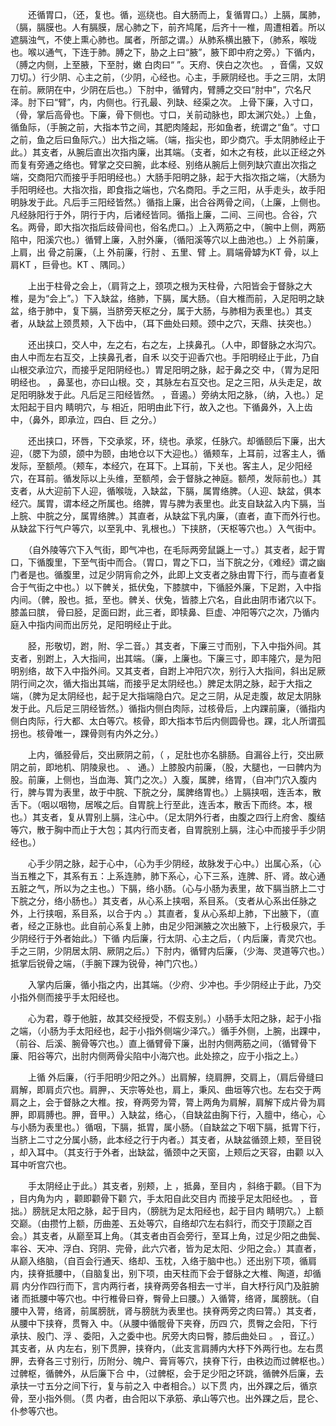 <!-- { "loadSidebar": true } -->
　　还循胃口，（还，复也。循，巡绕也。自大肠而上，复循胃口。）上膈，属肺，（膈，膈膜也。人有膈膜，居心肺之下，前齐鸠尾，后齐十一椎，周遭相着。所以遮膈浊气，不使上熏心肺也。属者，所部之谓。）从肺系横出腋下，（肺系，喉咙也。喉以通气，下连于肺。膊之下，胁之上曰“腋”，腋下即中府之旁。）下循内，（膊之内侧，上至腋，下至肘，嫩 白肉曰“ ”。天府、侠白之次也。 ，音儒，又奴刀切。）行少阴、心主之前，（少阴，心经也。心主，手厥阴经也。手之三阴，太阴在前。厥阴在中，少阴在后也。）下肘中，循臂内，臂膊之交曰“肘中”，穴名尺泽。肘下曰“臂”，内，内侧也。行孔最、列缺、经渠之次。 上骨下廉，入寸口，（骨，掌后高骨也。下廉，骨下侧也。寸口，关前动脉也，即太渊穴处。）上鱼，循鱼际，（手腕之前，大指本节之间，其肥肉隆起，形如鱼者，统谓之“鱼”。寸口之前，鱼之后曰鱼际穴。）出大指之端。（端，指尖也，即少商穴。手太阴肺经止于此。）其支者，从腕后直出次指内廉，出其端。（支者，如木之有枝，此以正经之外而复有旁通之络也。臂掌之交曰腕，此本经、别络从腕后上侧列缺穴直出次指之端，交商阳穴而接乎手阳明经也。）大肠手阳明之脉，起于大指次指之端，（大肠为手阳明经也。大指次指，即食指之端也，穴名商阳。手之三阳，从手走头，故手阳明脉发于此。凡后手三阳经皆然。）循指上廉，出合谷两骨之间，（上廉，上侧也。凡经脉阳行于外，阴行于内，后诸经皆同。循指上廉，二间、三间也。合谷，穴名。两骨，即大指次指后歧骨间也，俗名虎口。）上入两筋之中，（腕中上侧，两筋陷中，阳溪穴也。）循臂上廉，入肘外廉，（循阳溪等穴以上曲池也。）上 外前廉，上肩，出 骨之前廉，（上 外前廉，行肘 、五里、臂 上。肩端骨罅为KT 骨，以上肩KT ，巨骨也。KT 、隅同。）

　　上出于柱骨之会上，（肩背之上，颈项之根为天柱骨，六阳皆会于督脉之大椎，是为“会上”。）下入缺盆，络肺，下膈，属大肠。（自大椎而前，入足阳明之缺盆，络于肺中，复下膈，当脐旁天枢之分，属于大肠，与肺相为表里也。）其支者，从缺盆上颈贯颊，入下齿中，（耳下曲处曰颊。颈中之穴，天鼎、扶突也。）

　　还出挟口，交人中，左之右，右之左，上挟鼻孔。（人中，即督脉之水沟穴。由人中而左右互交，上挟鼻孔者，自禾 以交于迎香穴也。手阳明经止于此，乃自山根交承泣穴，而接乎足阳阴经也。）胃足阳明之脉，起于鼻之交 中，（胃为足阳明经也。 ，鼻茎也，亦曰山根。交 ，其脉左右互交也。足之三阳，从头走足，故足阳明脉发于此。凡后足三阳经皆然。 ，音遏。）旁纳太阳之脉，（纳，入也。）足太阳起于目内 睛明穴，与 相近，阳明由此下行，故入之也。下循鼻外，入上齿中，（鼻外，即承泣，四白、巨 之分。）

　　还出挟口，环唇，下交承浆，环，绕也。承浆，任脉穴。却循颐后下廉，出大迎，（腮下为颌，颌中为颐，由地仓以下大迎也。）循颊车，上耳前，过客主人，循发际，至额颅。（颊车，本经穴，在耳下。上耳前，下关也。客主人，足少阳经穴，在耳前。循发际以上头维，至额颅，会于督脉之神庭。额颅，发际前也。）其支者，从大迎前下人迎，循喉咙，入缺盆，下膈，属胃络脾。（人迎、缺盆，俱本经穴。属胃，谓本经之所属也。络脾，胃与脾为表里也。此支自缺盆入内下膈，当上脘、中脘之分，属胃络脾。）其直者，从缺盆下乳内廉，（直者，直下而外行也。从缺盆下行气户等穴，以至乳中、乳根也。）下挟脐，（天枢等穴也。）入气街中。

　　（自外陵等穴下入气街，即气冲也，在毛际两旁鼠鼷上一寸。）其支者，起于胃口，下循腹里，下至气街中而合。（胃口，胃之下口，当下脘之分，《难经》谓之幽门者是也。循腹里，过足少阴肓俞之外，此即上文支者之脉由胃下行，而与直者复合于气街之中也。）以下髀关，抵伏兔，下膝膑中，下循胫外廉，下足跗，入中指内间。（髀，股也。抵，至也。髀关、伏兔，皆膝上穴名，自此由阴市诸穴以下。膝盖曰膑， 骨曰胫，足面曰跗，此三者，即犊鼻、巨虚、冲阳等穴之次，乃循内庭入中指内间而出厉兑，足阳明经止于此。

　　胫，形敬切，跗，附、孚二音。）其支者，下廉三寸而别，下入中指外间。其支者，别跗上，入大指间，出其端。（廉，上廉也。下廉三寸，即丰隆穴，是为阳明别络，故下入中指外间。又其支者，自跗上冲阳穴次，别行入大指间，斜出足厥阴行间之次，循大指出其端，而接乎足太阴经也。）脾足太阴之脉，起于大指之端，（脾为足太阴经也，起于足大指端隐白穴。足之三阴，从足走腹，故足太阴脉发于此。凡后足三阴经皆然。）循指内侧白肉际，过核骨后，上内踝前廉，（循指内侧白肉际，行大都、太白等穴。核骨，即大指本节后内侧圆骨也。踝，北人所谓孤拐也。核骨唯一，踝骨则有内外之分。）

　　上内，循胫骨后，交出厥阴之前，（ ，足肚也亦名腓肠。自漏谷上行，交出厥阴之前，即地机、阴陵泉也。 、 通。）上膝股内前廉，（股，大腿也，一曰髀内为股。前廉，上侧也，当血海、箕门之次。）入腹，属脾，络胃，（自冲门穴入腹内行，脾与胃为表里，故于中脘、下脘之分，属脾络胃也。）上膈挟咽，连舌本，散舌下。（咽以咽物，居喉之后。自胃脘上行至此，连舌本，散舌下而终。本，根也。）其支者，复从胃别上膈，注心中。（足太阴外行者，由腹之四行上府舍、腹结等穴，散于胸中而止于大包；其内行而支者，自胃脘别上膈，注心中而接乎手少阴经也。）

　　心手少阴之脉，起于心中，（心为手少阴经，故脉发于心中。）出属心系，（心当五椎之下，其系有五：上系连肺，肺下系心，心下三系，连脾、肝、肾。故心通五脏之气，所以为之主也。）下膈，络小肠。（心与小肠为表里，故下膈当脐上二寸下脘之分，络小肠也。）其支者，从心系上挟咽，系目系。（支者从心系出任脉之外，上行挟咽，系目系，以合于内 。）其直者，复从心系却上肺，下出腋下，（直者，经之正脉也。此自前心系复上肺，由足少阳渊腋之次出腋下，上行极泉穴，手少阴经行于外者始此。）下循 内后廉，行太阴、心主之后，（ 内后廉，青灵穴也。手之三阴，少阴居太阴、厥阴之后。）下肘内，循臂内后廉，（少海、灵道等穴也。）抵掌后锐骨之端，（手腕下踝为锐骨，神门穴也。）

　　入掌内后廉，循小指之内，出其端。（少府、少冲也。手少阴经止于此，乃交小指外侧而接乎手太阳经也。

　　心为君，尊于他脏，故其交经授受，不假支别。）小肠手太阳之脉，起于小指之端，（小肠为手太阳经也，起于小指外侧端少泽穴。）循手外侧，上腕，出踝中，（前谷、后溪、腕骨等穴也。）直上循臂骨下廉，出肘内侧两筋之间，（循臂骨下廉、阳谷等穴，出肘内侧两骨尖陷中小海穴也。此处捺之，应于小指之上。）

　　上循 外后廉，（行手阳明少阳之外。）出肩解，绕肩胛，交肩上，（肩后骨缝曰肩解，即肩贞穴也。肩胛，、天宗等处也，肩上，秉风、曲垣等穴也。左右交于两肩之上，会于督脉之大椎。按，脊两旁为膂，膂上两角为肩解，肩解下成片骨为肩胛，即肩膊也。胛，音甲。）入缺盆，络心，（自缺盆由胸下行，入膻中，络心，心与小肠为表里也。）循咽，下膈，抵胃，属小肠。（自缺盆之下咽下膈，抵胃下行，当脐上二寸之分属小肠，此本经之行于内者。）其支者，从缺盆循颈上颊，至目锐 ，却入耳中。（其支行于外者，出缺盆，循颈中之天窗，上颊后之天容，由颧 以入耳中听宫穴也。

　　手太阴经止于此。）其支者，别颊，上 ，抵鼻，至目内 ，斜络于颧。（目下为 ，目内角为内 ，颧即颧骨下颧 穴，手太阳自此交目内 而接乎足太阳经也。 ，音拙。）膀胱足太阳之脉，起于目内，（膀胱为足太阳经也，起于目内 睛明穴。）上额交巅。（由攒竹上额，历曲差、五处等穴，自络却穴左右斜行，而交于顶巅之百会。）其支者，从巅至耳上角。（其支者由百会旁行，至耳上角，过足少阳之曲鬓、率谷、天冲、浮白、窍阴、完骨，此六穴者，皆为足太阳、少阳之会。）其直者，从巅入络脑，（自百会行通天、络却、玉枕，入络于脑中也。）还出别下项，循肩 内，挟脊抵腰中，（自脑复出，别下项，由天柱而下会于督脉之大椎、陶道，却循肩 内分作四行而下，言内两行者，挟脊两旁各相去一寸半，自大杼行风门及脏腑诸 而抵腰中等穴也。中行椎骨曰脊，臀骨上曰腰。）入循膂，络肾，属膀胱。（自腰中入膂，络肾，前属膀胱，肾与膀胱为表里也。挟脊两旁之肉曰膂。）其支者，从腰中下挟脊，贯臀入 中。（从腰中循髋骨下夹脊，历四 穴，贯臀之会阳，下行承扶、殷门、浮 、委阳，入之委中也。尻旁大肉曰臀，膝后曲处曰 。 ，音辽。）其支者，从 内左右，别下贯胛，挟脊内，（此支言肩膊内大杼下外两行也。左右贯胛，去脊各三寸别行，历附分、魄户、膏肓等穴，挟脊下行，由秩边而过髀枢也。）过髀枢，循髀外，从后廉下合 中，（过髀枢，会于足少阳之环跳，循髀外后廉，去承扶一寸五分之间下行，复与前之入 中者相合。）以下贯 内，出外踝之后，循京骨，至小指外侧。（贯 内者，由合阳以下承筋、承山等穴也。出外踝之后，昆仑、仆参等穴也。

